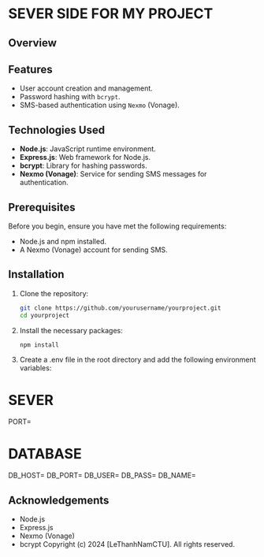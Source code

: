 # SEVER SIDE FOR MY PROJECT

## Overview


## Features

- User account creation and management.
- Password hashing with `bcrypt`.
- SMS-based authentication using `Nexmo` (Vonage).

## Technologies Used

- **Node.js**: JavaScript runtime environment.
- **Express.js**: Web framework for Node.js.
- **bcrypt**: Library for hashing passwords.
- **Nexmo (Vonage)**: Service for sending SMS messages for authentication.

## Prerequisites

Before you begin, ensure you have met the following requirements:

- Node.js and npm installed.
- A Nexmo (Vonage) account for sending SMS.

## Installation

1. Clone the repository:

   ```bash
   git clone https://github.com/yourusername/yourproject.git
   cd yourproject
2. Install the necessary packages:
   ```bash
   npm install
3.  Create a .env file in the root directory and add the following environment variables:
# SEVER
PORT=

# DATABASE
DB_HOST=
DB_PORT=
DB_USER=
DB_PASS=
DB_NAME=

## Acknowledgements
- Node.js
- Express.js
- Nexmo (Vonage)
- bcrypt
Copyright (c) 2024 [LeThanhNamCTU]. All rights reserved.
